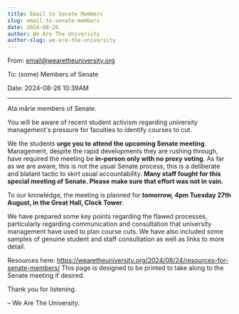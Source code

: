 ```yaml
---
title: Email to Senate Members
slug: email-to-senate-members
date: 2024-08-26
author: We Are The University
author-slug: we-are-the-university
---
```


From: email@wearetheuniversity.org

To: (some) Members of Senate

Date: 2024-08-26 10:39AM

---

Ata mārie members of Senate.

You will be aware of recent student activism regarding university management's pressure for faculties to identify courses to cut.

We the students **urge you to attend the upcoming Senate meeting**. Management, despite the rapid developments they are rushing through, have required the meeting be **in-person only with no proxy voting**. As far as we are aware, this is not the usual Senate process, this is a deliberate and blatant tactic to skirt usual accountability. **Many staff fought for this special meeting of Senate. Please make sure that effort was not in vain.**

To our knowledge, the meeting is planned for **tomorrow, 4pm Tuesday 27th August, in the Great Hall, Clock Tower**.

We have prepared some key points regarding the flawed processes, particularly regarding communication and consultation that university management have used to plan course cuts.
We have also included some samples of genuine student and staff consultation as well as links to more detail.

Resources here:
https://wearetheuniversity.org/2024/08/24/resources-for-senate-members/
This page is designed to be printed to take along to the Senate meeting if desired.

Thank you for listening.

– We Are The University.